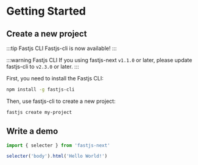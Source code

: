 # Getting Started

## Create a new project

:::tip Fastjs CLI
Fastjs-cli is now available!
:::

:::warning Fastjs CLI
If you using fastjs-next `v1.1.0` or later, please update fastjs-cli to `v2.3.0` or later.
:::

First, you need to install the Fastjs CLI:

```bash
npm install -g fastjs-cli
```

Then, use fastjs-cli to create a new project:

```bash
fastjs create my-project
```

## Write a demo

```js
import { selecter } from 'fastjs-next'

selecter('body').html('Hello World!')
```